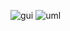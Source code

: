 
![gui](https://user-images.githubusercontent.com/75142903/234865475-6a2ad210-68f4-42ae-8e5b-247ac5f3e406.png)
![uml](https://user-images.githubusercontent.com/75142903/234865504-f65f30c9-20d3-4d82-8efe-0f5c462a9c46.jpg)

